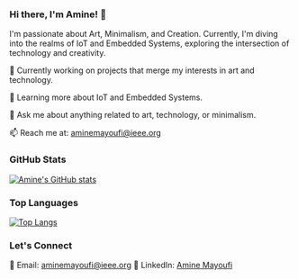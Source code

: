 ### Hi there, I'm Amine! 👋

I'm passionate about Art, Minimalism, and Creation. Currently, I'm diving into the realms of IoT and Embedded Systems, exploring the intersection of technology and creativity.

🔭 Currently working on projects that merge my interests in art and technology.

🌱 Learning more about IoT and Embedded Systems.

💬 Ask me about anything related to art, technology, or minimalism.

📫 Reach me at: aminemayoufi@ieee.org

### GitHub Stats

[![Amine's GitHub stats](https://github-readme-stats.vercel.app/api?username=nomino0&show_icons=true&theme=tokyonight)](https://github.com/nomino0/github-readme-stats)

### Top Languages

[![Top Langs](https://github-readme-stats.vercel.app/api/top-langs/?username=nomino0&show_icons=true&theme=tokyonight)](https://github.com/nomino0/github-readme-stats) 

### Let's Connect

📧 Email: aminemayoufi@ieee.org
🔗 LinkedIn: [Amine Mayoufi](https://www.linkedin.com/in/aminemayoufi/)

